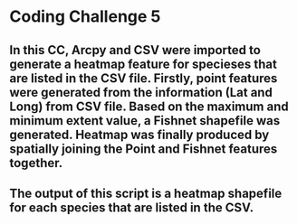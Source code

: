# Coding Challenge 5
## In this CC, Arcpy and CSV were imported to generate a heatmap feature for specieses that are listed in the CSV file. Firstly, point features were generated from the information (Lat and Long) from CSV file. Based on the maximum and minimum extent value, a Fishnet shapefile was generated. Heatmap was finally produced by spatially joining the Point and Fishnet features together.
## The output of this script is a heatmap shapefile for each species that are listed in the CSV.
